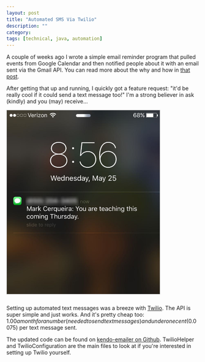 ```yaml
---
layout: post
title: "Automated SMS Via Twilio"
description: ""
category: 
tags: [technical, java, automation]
---
```


A couple of weeks ago I wrote a simple email reminder program that pulled events from Google Calendar and then notified people about it with an email sent via the Gmail API. You can read more about the why and how in [that post][1].

After getting that up and running, I quickly got a feature request: "it'd be really cool if it could send a text message too!" I'm a strong believer in ask (kindly) and you (may) receive...

<div>
	<img class="rounded-corners" style="max-width: 400px; border: 1px solid #cdcdcd;" src="/assets/images/posts/2016-05-26/twilio.jpg"/>
	<p class="caption-text" style="line-height: 1.5em; margin-bottom: 24px;"><strong></strong></p>
</div>

Setting up automated text messages was a breeze with [Twilio][3]. The API is super simple and just works. And it's pretty cheap too: $1.00 a month for a number (needed to send text messages) and under one cent ($0.0075) per text message sent.

The updated code can be found on [kendo-emailer on Github][2]. TwilioHelper and TwilioConfiguration are the main files to look at if you're interested in setting up Twilio yourself. 

[1]: /2016/03/26/automated-calendar-reminders-gmail
[2]: https://github.com/markcerqueira/kendo-emailer
[3]: https://www.twilio.com/

